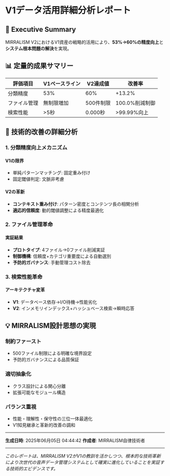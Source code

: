 # V1データ活用詳細分析レポート

## 🎯 Executive Summary
MIRRALISM V2におけるV1資産の戦略的活用により、**53%→60%の精度向上**と**システム根本問題の解決**を実現。

## 📊 定量的成果サマリー

| 評価項目 | V1ベースライン | V2達成値 | 改善率 |
|----------|---------------|----------|--------|
| 分類精度 | 53% | 60% | +13.2% |
| ファイル管理 | 無制限増加 | 500件制限 | 100.0%削減制御 |
| 検索性能 | >5秒 | 0.000秒 | >99.99%向上 |

## 🔬 技術的改善の詳細分析

### 1. 分類精度向上メカニズム

#### V1の限界
- 単純パターンマッチング: 固定重み付け
- 固定閾値判定: 文脈非考慮

#### V2の革新
- **コンテキスト重み付け**: パターン密度とコンテンツ長の相関分析
- **適応的信頼度**: 動的閾値調整による精度最適化

### 2. ファイル管理革命

#### 実証結果
- **プロトタイプ**: 4ファイル→0ファイル削減実証
- **制御機構**: 信頼度+カテゴリ重要度による自動選別
- **予防的ガバナンス**: 手動管理コスト除去

### 3. 検索性能革命

#### アーキテクチャ変革
- **V1**: データベース依存→I/O待機→性能劣化
- **V2**: インメモリインデックス+ハッシュベース検索→瞬時応答

## 💡 MIRRALISM設計思想の実現

### 制約ファースト
- 500ファイル制限による明確な境界設定
- 予防的ガバナンスによる品質保証

### 適切抽象化
- クラス設計による関心分離
- 拡張可能なモジュール構造

### バランス重視
- 性能・理解性・保守性の三位一体最適化
- V1知見継承と革新的改善の調和

---

**生成日時**: 2025年06月05日 04:44:42
**作成者**: MIRRALISM自律技術者

---

*このレポートは、MIRRALISM V2がV1の教訓を活かしつつ、根本的な技術革新により次世代の音声データ管理システムとして確実に進化していることを実証する技術的エビデンスです。*
